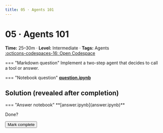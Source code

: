 ```yaml
---
title: 05 · Agents 101
---
```

<script>window.recordKataVisit && window.recordKataVisit('05-agents-101');</script>
# 05 · Agents 101
**Time:** 25–30m · **Level:** Intermediate · **Tags:** Agents  
[:octicons-codespaces-16: Open Codespace](https://github.com/codespaces/new/ozgurgulerx/openai-katas?quickstart=1#folder=/katas/05-agents-101)

=== "Markdown question"
    Implement a two-step agent that decides to call a tool or answer.

=== "Notebook question"
    **[question.ipynb](question.ipynb)**

## Solution (revealed after completion)
<div class="solution locked" data-solution-for="05-agents-101">
=== "Answer notebook"
    **[answer.ipynb](answer.ipynb)**
</div>

<div class="admonition tip"><p class="admonition-title">Done?</p>
<button class="md-button md-button--primary"
        onclick="markKataDone('05-agents-101');document.querySelectorAll('[data-solution-for=&quot;05-agents-101&quot;]').forEach(n=>n.classList.remove('locked'));">
  Mark complete
</button></div>